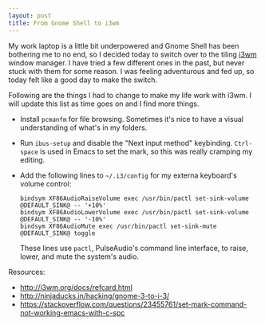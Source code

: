 ```yaml
---
layout: post
title: From Gnome Shell to i3wm
---
```

My work laptop is a little bit underpowered and Gnome Shell has been bothering me to no end, so I decided today to switch over to the tiling [i3wm](http://i3wm.org) window manager. I have tried a few different ones in the past, but never stuck with them for some reason. I was feeling adventurous and fed up, so today felt like a good day to make the switch.

Following are the things I had to change to make my life work with i3wm. I will update this list as time goes on and I find more things.

- Install `pcmanfm` for file browsing. Sometimes it's nice to have a visual understanding of what's in my folders.
- Run `ibus-setup` and disable the "Next input method" keybinding. `Ctrl-space` is used in Emacs to set the mark, so this was really cramping my editing.
- Add the following lines to `~/.i3/config` for my externa keyboard's volume control:

  ```
  bindsym XF86AudioRaiseVolume exec /usr/bin/pactl set-sink-volume @DEFAULT_SINK@ -- '+10%'
  bindsym XF86AudioLowerVolume exec /usr/bin/pactl set-sink-volume @DEFAULT_SINK@ -- '-10%'
  bindsym XF86AudioMute exec /usr/bin/pactl set-sink-mute @DEFAULT_SINK@ toggle
  ```

  These lines use `pactl`, PulseAudio's command line interface, to raise, lower, and mute the system's audio.


Resources:

- http://i3wm.org/docs/refcard.html
- http://ninjaducks.in/hacking/gnome-3-to-i-3/
- https://stackoverflow.com/questions/23455761/set-mark-command-not-working-emacs-with-c-spc
